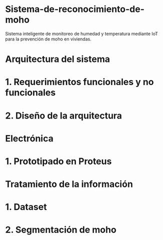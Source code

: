 # Sistema-de-reconocimiento-de-moho
Sistema inteligente de monitoreo de humedad y temperatura mediante IoT para la prevención de moho en viviendas. 

# Arquitectura del sistema
# 1. Requerimientos funcionales y no funcionales
# 2. Diseño de la arquitectura

# Electrónica
# 1. Prototipado en Proteus

# Tratamiento de la información
# 1. Dataset
# 2. Segmentación de moho
